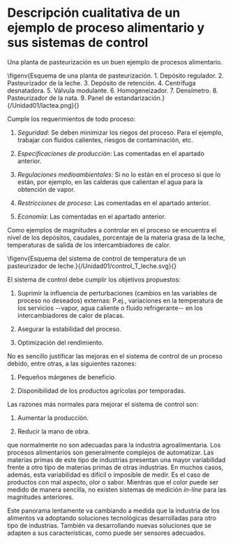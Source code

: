 # Descripción cualitativa de un ejemplo de proceso alimentario y sus sistemas de control

Una planta de pasteurización es un buen ejemplo de procesos alimentario.

\figenv{Esquema de una planta de pasteurización. 1. Depósito regulador. 2. Pasteurizador de la leche. 3. Depósito de retención. 4. Centrífuga desnatadora. 5. Válvula modulante. 6. Homogeneizador. 7. Densímetro. 8. Pasteurizador de la nata. 9. Panel de estandarización.}{/Unidad01/lactea.png}{}


Cumple los requerimientos de todo proceso:

1.  *Seguridad*: Se deben minimizar los riegos del proceso. Para el
    ejemplo, trabajar con fluidos calientes, riesgos de contaminación,
    etc.

2.  *Especificaciones de producción*: Las comentadas en el apartado
    anterior.

3.  *Regulaciones medioambientales*: Si no lo están en el proceso sí que
    lo están, por ejemplo, en las calderas que calientan el agua para la
    obtención de vapor.

4.  *Restricciones de proceso*: Las comentadas en el apartado anterior.

5.  *Economía*: Las comentadas en el apartado anterior.

Como ejemplos de magnitudes a controlar en el proceso se encuentra el
nivel de los depósitos, caudales, porcentaje de la materia grasa de la
leche, temperaturas de salida de los intercambiadores de calor.

\figenv{Esquema del sistema de control de temperatura de un pasteurizador de leche.}{/Unidad01/control_T_leche.svg}{}



El sistema de control debe cumplir los objetivos propuestos:

1.  Suprimir la influencia de perturbaciones (cambios en las variables
    de proceso no deseados) externas: P.ej., variaciones en la
    temperatura de los servicios --vapor, agua caliente o fluido
    refrigerante-- en los intercambiadores de calor de placas.

2.  Asegurar la estabilidad del proceso.

3.  Optimización del rendimiento.

No es sencillo justificar las mejoras en el sistema de control de un
proceso debido, entre otras, a las siguientes razones:

1.  Pequeños márgenes de beneficio.

2.  Disponibilidad de los productos agrícolas por temporadas.

Las razones más normales para mejorar el sistema de control son:

1.  Aumentar la producción.

2.  Reducir la mano de obra.

que normalmente no son adecuadas para la industria agroalimentaria. Los
procesos alimentarios son generalmente complejos de automatizar. Las
materias primas de este tipo de industrias presentan una mayor
variabilidad frente a otro tipo de materias primas de otras industrias.
En muchos casos, además, esta variabilidad es difícil o imposible de
medir. Es el caso de productos con mal aspecto, olor o sabor. Mientras
que el color puede ser medido de manera sencilla, no existen sistemas de
medición *in-line* para las magnitudes anteriores.

Este panorama lentamente va cambiando a medida que la industria de los
alimentos va adoptando soluciones tecnológicas desarrolladas para otro
tipo de industrias. También va desarrollando nuevas soluciones que se
adapten a sus características, como puede ser sensores adecuados.